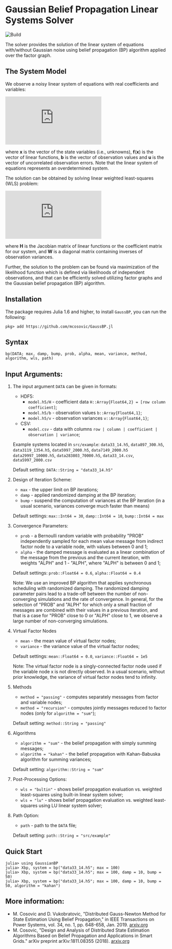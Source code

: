 # Gaussian Belief Propagation Linear Systems Solver

![Build](https://github.com/mcosovic/GaussBP.jl/workflows/Build/badge.svg)

The solver provides the solution of the linear system of equations with/without Gaussian noise using belief propagation (BP) algorithm applied over the factor graph.

## The System Model
We observe a noisy linear system of equations with real coefficients and variables:

![equation](https://latex.codecogs.com/gif.latex?%5Ctextbf%7Bb%7D%20%3D%20%5Ctextbf%7Bf%7D%28%5Ctextbf%7Bx%7D%29%20&plus;%20%5Ctextbf%7Bu%7D)

where **x** is the vector of the state variables (i.e., unknowns), **f**(**x**) is the vector of linear functions, **b** is the vector of observation values and **u** is the vector of uncorrelated observation errors. Note that the linear system of equations represents an overdetermined system.

The solution can be obtained by solving linear weighted least-squares (WLS) problem:

![wls](https://latex.codecogs.com/gif.latex?%28%5Cmathbf%7BH%7D%5ET%5Cmathbf%7BW%7D%5Cmathbf%7BH%7D%29%5Cmathbf%7Bx%7D%20%3D%20%5Cmathbf%7BH%7D%5ET%20%5Cmathbf%7BW%7D%5Cmathbf%7Bb%7D)

where **H** is the Jacobian matrix of linear functions or the coefficient  matrix for our system, and **W** is a diagonal matrix containing inverses of observation variances.

Further, the solution to the problem can be found via maximization of the likelihood function which is defined via likelihoods of independent observations, and that can be efficiently solved utilizing factor graphs and the Gaussian belief propagation (BP) algorithm.

## Installation
The package requires Julia 1.6 and higher, to install `GaussBP`, you can run the following:
```
pkg> add https://github.com/mcosovic/GaussBP.jl
```

## Syntax
```
bp(DATA; max, damp, bump, prob, alpha, mean, variance, method, algorithm, wls, path)
```

## Input Arguments:
1. The input argument `DATA` can be given in formats:
    - HDF5:
      - `model.h5/H` - coefficient data `H::Array{Float64,2} = [row column coefficient]`;
      - `model.h5/b` - observation values `b::Array{Float64,1}`;
      - `model.h5/v` - observation variances `v::Array{Float64,1}`;
    - CSV:
      - `model.csv` - data with columns `row | column | coefficient | observation | variance`;

    Example systems located in `src/example`: `data33_14.h5`, `data897_300.h5`, `data3119_1354.h5`, `data5997_2000.h5`, `data7149_2000.h5` `data29997_10000.h5`, `data283803_70000.h5`, `data33_14.csv`, `data5997_2000.csv`

    Default setting: `DATA::String = "data33_14.h5"`

2. Design of Iteration Scheme:
    - `max` - the upper limit on BP iterations;
    - `damp` - applied randomized damping at the BP iteration;
    - `bump` - suspend the computation of variances at the BP iteration (in a usual scenario, variances converge much faster than means)

    Default settings: `max::Int64 = 30`, `damp::Int64 = 10`, `bump::Int64 = max`

3. Convergence Parameters:
    - `prob` - a Bernoulli random variable with probability "PROB" independently sampled for each mean value message from indirect factor node to a variable node, with values between 0 and 1;
    - `alpha` - the damped message is evaluated as a linear combination of the message from the previous and the current iteration, with weights "ALPH" and 1 - "ALPH", where "ALPH" is between 0 and 1;

    Default settings: `prob::Float64 = 0.6`, `alpha::Float64 = 0.4`

    Note: We use an improved BP algorithm that applies synchronous scheduling  with randomized damping. The randomized damping parameter pairs lead to a trade-off between the number of non-converging simulations and the rate of convergence. In general, for the selection of "PROB" and "ALPH" for which only a small fraction of messages are combined with their values in a previous iteration, and that is a case for "PROB" close to 0 or "ALPH" close to 1, we observe a large number of non-converging simulations.

4. Virtual Factor Nodes
    - `mean` - the mean value of virtual factor nodes;
    - `variance` - the variance value of the virtual factor nodes;

    Default settings: `mean::Float64 = 0.0`, `variance::Float64 = 1e5`

    Note: The virtual factor node is a singly-connected factor node used if the variable node x is not directly observed. In a usual scenario, without prior knowledge, the variance of virtual factor nodes tend to infinity.

5. Methods
    - `method = "passing"` - computes separately messages from factor and variable nodes;
    - `method = "recursion"` - computes jointly messages reduced to factor nodes (only for `algorithm = "sum"`);

    Default setting: `method::String = "passing"`

6. Algorithms
    - `algorithm = "sum"` - the belief propagation with simply summing messages;
    - `algorithm = "kahan"` - the belief propagation with Kahan-Babuska algorithm for summing variances;

    Default setting: `algorithm::String = "sum"`

7. Post-Processing Options:
    - `wls = "bultin"` - shows belief propagation evaluation vs. weighted least-squares using built-in linear system solver;
    - `wls = "lu"` - shows belief propagation evaluation vs. weighted least-squares using LU linear system solver;

8. Path Option:
    - `path` - path to the `DATA` file;

    Default setting: `path::String = "src/example"`


## Quick Start
```
julia> using GaussianBP
julia> Xbp, system = bp("data33_14.h5"; max = 100)
julia> Xbp, system = bp("data33_14.h5"; max = 100, damp = 10, bump = 50)
julia> Xbp, system = bp("data33_14.h5"; max = 100, damp = 10, bump = 50, algorithm = "kahan")
```

## More information:
- M. Cosovic and D. Vukobratovic, "Distributed Gauss-Newton Method for State Estimation Using Belief Propagation," in IEEE Transactions on  Power Systems, vol. 34, no. 1, pp. 648-658, Jan. 2019. [arxiv.org](https://arxiv.org/pdf/1702.05781.pdf)
- M. Cosovic, "Design and Analysis of Distributed State Estimation Algorithms Based on Belief Propagation and Applications in Smart Grids." arXiv preprint arXiv:1811.08355 (2018). [arxiv.org](https://arxiv.org/pdf/1811.08355.pdf)
